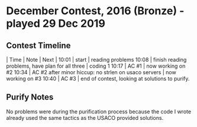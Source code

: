 # December Contest, 2016 (Bronze) - played 29 Dec 2019

## Contest Timeline

| Time | Note | Next |
10:01 | start | reading problems
10:08 | finish reading problems, have plan for all three | coding 1
10:17 | AC #1 | now working on #2
10:34 | AC #2 after minor hiccup: no strlen on usaco servers | now working on #3
10:40 | AC #3 | end of contest, looking at solutions to purify.

## Purify Notes

No problems were during the purification process because the code I wrote already used the same tactics as the USACO provided solutions.
